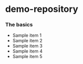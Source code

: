 # demo-repository

### The basics
- Sample item 1
- Sample item 2
- Sample item 3
- Sample item 4
- Sample item 5
 
